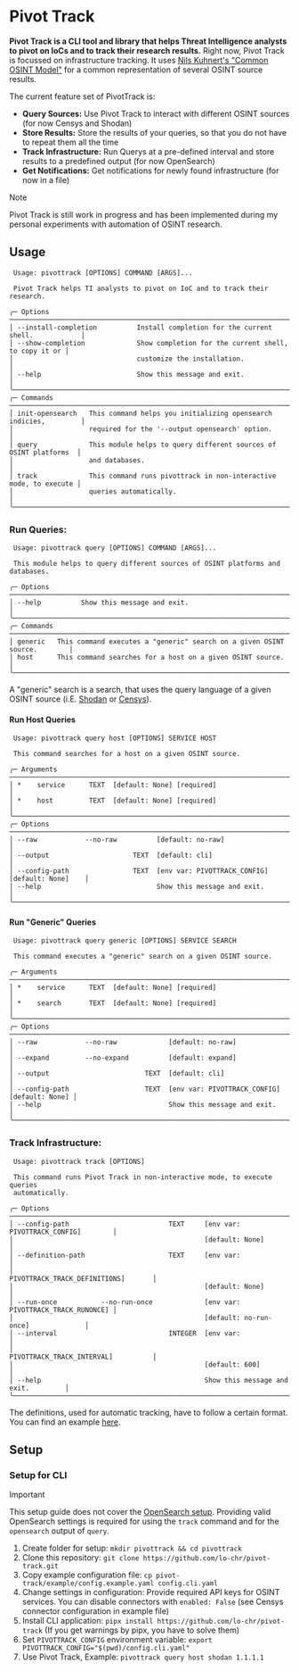 # Pivot Track
**Pivot Track is a CLI tool and library that helps Threat Intelligence analysts to pivot on IoCs and to track their research results.**
Right now, Pivot Track is focussed on infrastructure tracking. It uses [Nils Kuhnert's "Common OSINT Model"](https://github.com/3c7/common-osint-model) for a common representation of several OSINT source results.

The current feature set of PivotTrack is:
- **Query Sources:** Use Pivot Track to interact with different OSINT sources (for now Censys and Shodan)
- **Store Results:** Store the results of your queries, so that you do not have to repeat them all the time
- **Track Infrastructure:** Run Querys at a pre-defined interval and store results to a predefined output (for now OpenSearch)
- **Get Notifications:** Get notifications for newly found infrastructure (for now in a file)

> [!NOTE]  
> Pivot Track is still work in progress and has been implemented during my personal experiments with automation of OSINT research.

## Usage

```
 Usage: pivottrack [OPTIONS] COMMAND [ARGS]...

 Pivot Track helps TI analysts to pivot on IoC and to track their research.

╭─ Options ──────────────────────────────────────────────────────────────────────────╮
│ --install-completion          Install completion for the current shell.            │
│ --show-completion             Show completion for the current shell, to copy it or │
│                               customize the installation.                          │
│ --help                        Show this message and exit.                          │
╰────────────────────────────────────────────────────────────────────────────────────╯
╭─ Commands ─────────────────────────────────────────────────────────────────────────╮
│ init-opensearch   This command helps you initializing opensearch indicies,         │
│                   required for the '--output opensearch' option.                   │
│ query             This module helps to query different sources of OSINT platforms  │
│                   and databases.                                                   │
│ track             This command runs pivottrack in non-interactive mode, to execute │
│                   queries automatically.                                           │
╰────────────────────────────────────────────────────────────────────────────────────╯

```

### Run Queries:
```
 Usage: pivottrack query [OPTIONS] COMMAND [ARGS]...

 This module helps to query different sources of OSINT platforms and databases.

╭─ Options ──────────────────────────────────────────────────────────────────────────╮
│ --help          Show this message and exit.                                        │
╰────────────────────────────────────────────────────────────────────────────────────╯
╭─ Commands ─────────────────────────────────────────────────────────────────────────╮
│ generic   This command executes a "generic" search on a given OSINT source.        │
│ host      This command searches for a host on a given OSINT source.                │
╰────────────────────────────────────────────────────────────────────────────────────╯
```

A "generic" search is a search, that uses the query language of a given OSINT source (i.E. [Shodan](https://www.shodan.io/search/examples) or [Censys](https://support.censys.io/hc/en-us/articles/360059608451-Writing-Queries-in-Censys-Search-Language)).

#### Run Host Queries
```
 Usage: pivottrack query host [OPTIONS] SERVICE HOST

 This command searches for a host on a given OSINT source.

╭─ Arguments ────────────────────────────────────────────────────────────────────────╮
│ *    service      TEXT  [default: None] [required]                                 │
│ *    host         TEXT  [default: None] [required]                                 │
╰────────────────────────────────────────────────────────────────────────────────────╯
╭─ Options ──────────────────────────────────────────────────────────────────────────╮
│ --raw            --no-raw          [default: no-raw]                               │
│ --output                     TEXT  [default: cli]                                  │
│ --config-path                TEXT  [env var: PIVOTTRACK_CONFIG] [default: None]    │
│ --help                             Show this message and exit.                     │
╰────────────────────────────────────────────────────────────────────────────────────╯
```

#### Run "Generic" Queries
```
 Usage: pivottrack query generic [OPTIONS] SERVICE SEARCH

 This command executes a "generic" search on a given OSINT source.

╭─ Arguments ────────────────────────────────────────────────────────────────────────╮
│ *    service      TEXT  [default: None] [required]                                 │
│ *    search       TEXT  [default: None] [required]                                 │
╰────────────────────────────────────────────────────────────────────────────────────╯
╭─ Options ──────────────────────────────────────────────────────────────────────────╮
│ --raw            --no-raw             [default: no-raw]                            │
│ --expand         --no-expand          [default: expand]                            │
│ --output                        TEXT  [default: cli]                               │
│ --config-path                   TEXT  [env var: PIVOTTRACK_CONFIG] [default: None] │
│ --help                                Show this message and exit.                  │
╰────────────────────────────────────────────────────────────────────────────────────╯
```

### Track Infrastructure:
```
 Usage: pivottrack track [OPTIONS]

 This command runs Pivot Track in non-interactive mode, to execute queries
 automatically.

╭─ Options ──────────────────────────────────────────────────────────────────────────╮
│ --config-path                         TEXT     [env var: PIVOTTRACK_CONFIG]        │
│                                                [default: None]                     │
│ --definition-path                     TEXT     [env var:                           │
│                                                PIVOTTRACK_TRACK_DEFINITIONS]       │
│                                                [default: None]                     │
│ --run-once           --no-run-once             [env var: PIVOTTRACK_TRACK_RUNONCE] │
│                                                [default: no-run-once]              │
│ --interval                            INTEGER  [env var:                           │
│                                                PIVOTTRACK_TRACK_INTERVAL]          │
│                                                [default: 600]                      │
│ --help                                         Show this message and exit.         │
╰────────────────────────────────────────────────────────────────────────────────────╯
```
The definitions, used for automatic tracking, have to follow a certain format. You can find an example [here](https://github.com/lo-chr/pivot-track/blob/main/example/tracking-cobaltstrike.example.yml).

## Setup
### Setup for CLI
> [!IMPORTANT]  
> This setup guide does not cover the [OpenSearch setup](https://opensearch.org/docs/latest/install-and-configure/install-opensearch/index/).
> Providing valid OpenSearch settings is required for using the `track` command and for the `opensearch` output of `query`.
1. Create folder for setup: `mkdir pivottrack && cd pivottrack`
1. Clone this repository: `git clone https://github.com/lo-chr/pivot-track.git`
1. Copy example configuration file: `cp pivot-track/example/config.example.yaml config.cli.yaml`
1. Change settings in configuration: Provide required API keys for OSINT services. You can disable connectors with `enabled: False` (see Censys connector configuration in example file)
1. Install CLI application: `pipx install https://github.com/lo-chr/pivot-track` (If you get warnings by pipx, you have to solve them)
1. Set `PIVOTTRACK_CONFIG` environment variable: `export PIVOTTRACK_CONFIG="$(pwd)/config.cli.yaml"`
1. Use Pivot Track, Example: `pivottrack query host shodan 1.1.1.1`
